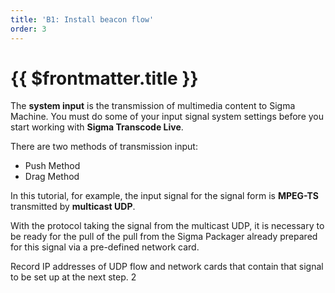 ```yaml
---
title: 'B1: Install beacon flow'
order: 3
---
```


# {{ $frontmatter.title }}

The **system input** is the transmission of multimedia content to Sigma Machine. You must do some of your input signal system settings before you start working with **Sigma Transcode Live**.

There are two methods of transmission input:

* Push Method
* Drag Method

In this tutorial, for example, the input signal for the signal form is **MPEG-TS** transmitted by **multicast UDP**.

With the protocol taking the signal from the multicast UDP, it is necessary to be ready for the pull of the pull from the Sigma Packager already prepared for this signal via a pre-defined network card.

Record IP addresses of UDP flow and network cards that contain that signal to be set up at the next step. 2
